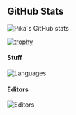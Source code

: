 
## GitHub Stats
![Pika´s GitHub stats](https://github-readme-stats.vercel.app/api?username=PikachuMJ&show_icons=true&theme=cobalt)

[![trophy](https://github-profile-trophy.vercel.app/?username=PikachuMJ&theme=dracula)](https://github.com/ryo-ma/github-profile-trophy)

#### Stuff
![Languages](https://skillicons.dev/icons?i=python,java,php,swift,gradle)

#### Editors

![Editors](https://skillicons.dev/icons?i=idea,pycharm,androidstudio,vscode)
